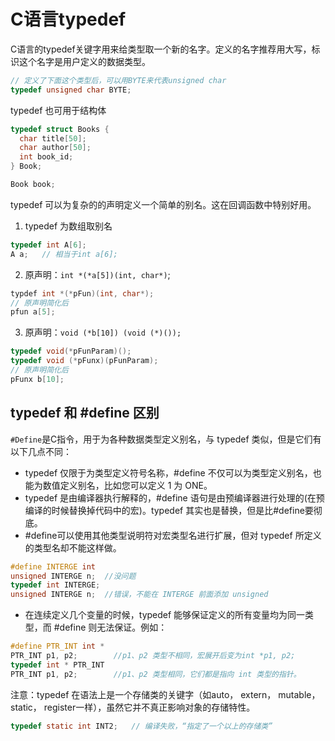 # C语言typedef

C语言的typedef关键字用来给类型取一个新的名字。定义的名字推荐用大写，标识这个名字是用户定义的数据类型。

```C
// 定义了下面这个类型后，可以用BYTE来代表unsigned char
typedef unsigned char BYTE;
```

typedef 也可用于结构体

```C
typedef struct Books {
  char title[50];
  char author[50];
  int book_id;
} Book;

Book book;
```

typedef 可以为复杂的的声明定义一个简单的别名。这在回调函数中特别好用。
1. typedef 为数组取别名
  ```C
  typedef int A[6];
  A a;   // 相当于int a[6];
  ```
2. 原声明：`int *(*a[5])(int, char*)`;
```C
typdef int *(*pFun)(int, char*);
// 原声明简化后
pfun a[5];
```

3. 原声明：`void (*b[10]) (void (*)());`
```C
typedef void(*pFunParam)();
typedef void (*pFunx)(pFunParam);
// 原声明简化后
pFunx b[10];
```

## typedef 和 #define 区别

`#Define`是C指令，用于为各种数据类型定义别名，与 typedef 类似，但是它们有以下几点不同：

* typedef 仅限于为类型定义符号名称，#define 不仅可以为类型定义别名，也能为数值定义别名，比如您可以定义 1 为 ONE。
* typedef 是由编译器执行解释的，#define 语句是由预编译器进行处理的(在预编译的时候替换掉代码中的宏)。typedef 其实也是替换，但是比#define要彻底。
* #define可以使用其他类型说明符对宏类型名进行扩展，但对 typedef 所定义的类型名却不能这样做。
```c
#define INTERGE int
unsigned INTERGE n;  //没问题
typedef int INTERGE;
unsigned INTERGE n;  //错误，不能在 INTERGE 前面添加 unsigned
```
* 在连续定义几个变量的时候，typedef 能够保证定义的所有变量均为同一类型，而 #define 则无法保证。例如：
```c
#define PTR_INT int *
PTR_INT p1, p2;        //p1、p2 类型不相同，宏展开后变为int *p1, p2;
typedef int * PTR_INT
PTR_INT p1, p2;        //p1、p2 类型相同，它们都是指向 int 类型的指针。
```

注意：typedef 在语法上是一个存储类的关键字（如auto， extern， mutable， static， register一样），虽然它并不真正影响对象的存储特性。
```C
typedef static int INT2;   // 编译失败，“指定了一个以上的存储类”
```
